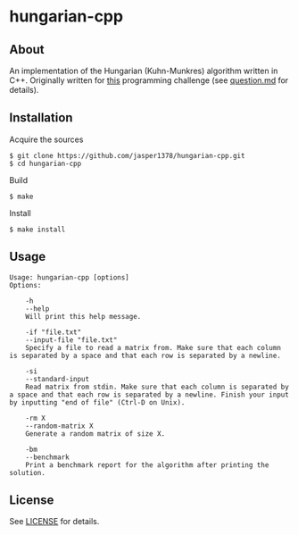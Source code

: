 # hungarian-cpp

## About

An implementation of the Hungarian (Kuhn-Munkres) algorithm written in C++. Originally written for [this](https://www.reddit.com/r/dailyprogrammer/comments/oirb5v/20210712_challenge_398_difficult_matrix_sum/?utm_source=share&utm_medium=web2x&context=3) programming challenge (see [question.md](question.md) for details). 

## Installation

Acquire the sources
```
$ git clone https://github.com/jasper1378/hungarian-cpp.git
$ cd hungarian-cpp
```
Build
```
$ make
```
Install
```
$ make install
```

## Usage

```
Usage: hungarian-cpp [options]
Options:

	-h
	--help
	Will print this help message.

	-if "file.txt"
	--input-file "file.txt"
	Specify a file to read a matrix from. Make sure that each column is separated by a space and that each row is separated by a newline.

	-si
	--standard-input
	Read matrix from stdin. Make sure that each column is separated by a space and that each row is separated by a newline. Finish your input by inputting "end of file" (Ctrl-D on Unix).

	-rm X
	--random-matrix X
	Generate a random matrix of size X.

	-bm
	--benchmark
	Print a benchmark report for the algorithm after printing the solution.
```

## License

See [LICENSE](LICENSE) for details.
